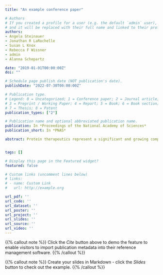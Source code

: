```yaml
---
title: "An example conference paper"

# Authors
# If you created a profile for a user (e.g. the default `admin` user), write the username (folder name) here
# and it will be replaced with their full name and linked to their profile.
authors:
- Angela Steinauer
- Jonathan R LaRochelle
- Susan L Knox
- Rebecca F Wissner
- admin
- Alanna Schepartz

date: "2019-01-01T00:00:00Z"
doi: ""

# Schedule page publish date (NOT publication's date).
publishDate: "2022-07-30T00:00:00Z"

# Publication type.
# Legend: 0 = Uncategorized; 1 = Conference paper; 2 = Journal article;
# 3 = Preprint / Working Paper; 4 = Report; 5 = Book; 6 = Book section;
# 7 = Thesis; 8 = Patent
publication_types: ["2"]

# Publication name and optional abbreviated publication name.
publication: In *Proceedings of the National Academy of Sciences*
publication_short: In *PNAS*

abstract: Protein therapeutics represent a significant and growing component of the modern pharmacopeia, but their potential to treat human disease is limited because most proteins fail to traffic across biological membranes. Recently, we discovered a class of cell-permeant miniature proteins (CPMPs) containing a precisely defined, penta-arginine (penta-Arg) motif that traffics readily to the cytosol and nucleus of mammalian cells with efficiencies that rival those of hydrocarbon-stapled peptides active in animals and man. Like many cell-penetrating peptides (CPPs), CPMPs enter the endocytic pathway; the difference is that CPMPs containing a penta-Arg motif are released efficiently from endosomes, while other CPPs are not. Here, we seek to understand how CPMPs traffic from endosomes into the cytosol and what factors contribute to the efficiency of endosomal release. First, using two complementary cell-based assays …


tags: []

# Display this page in the Featured widget?
featured: false

# Custom links (uncomment lines below)
# links:
# - name: Custom Link
#   url: http://example.org

url_pdf: ''
url_code: ''
url_dataset: ''
url_poster: ''
url_project: ''
url_slides: ''
url_source: ''
url_video: ''
---
```


{{% callout note %}}
Click the *Cite* button above to demo the feature to enable visitors to import publication metadata into their reference management software.
{{% /callout %}}

{{% callout note %}}
Create your slides in Markdown - click the *Slides* button to check out the example.
{{% /callout %}}
